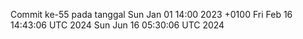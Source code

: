 Commit ke-55 pada tanggal Sun Jan 01 14:00 2023 +0100
Fri Feb 16 14:43:06 UTC 2024
Sun Jun 16 05:30:06 UTC 2024

